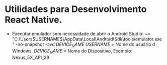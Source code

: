 # Utilidades para Desenvolvimento React Native.

- Executar emulador sem necessidade de abrir o Android Studio:
~> "C:\Users\$USERNAME$\AppData\Local\Android\Sdk\tools\emulator.exe" -no-snapshot -avd $DEVICE_NAME$
$USERNAME$ =  Nome do usuário d Windows.
$DEVICE_NAME$ = Nome do Dispositivo, Exemplo: Nexus_5X_API_29
